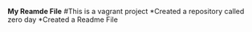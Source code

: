 **My Reamde File**
#This is a vagrant project
*Created a repository called zero day
*Created a Readme File
